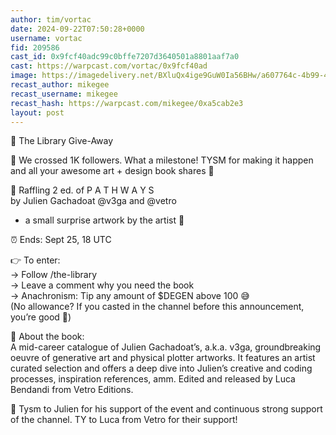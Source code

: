 ```yaml
---
author: tim/vortac
date: 2024-09-22T07:50:28+0000
username: vortac
fid: 209586
cast_id: 0x9fcf40adc99c0bffe7207d3640501a8801aaf7a0
cast: https://warpcast.com/vortac/0x9fcf40ad
image: https://imagedelivery.net/BXluQx4ige9GuW0Ia56BHw/a607764c-4b99-4dcb-bdc8-ea3217a98800/original
recast_author: mikegee
recast_username: mikegee
recast_hash: https://warpcast.com/mikegee/0xa5cab2e3
layout: post
---
```

📖 The Library Give-Away  
  
🎉 We crossed 1K followers. What a milestone! TYSM for making it happen and all your awesome art + design book shares 🙏  
  
🎁 Raffling 2 ed. of P A T H W A Y S  
by Julien Gachadoat @v3ga and @vetro  
+ a small surprise artwork by the artist 🤯  
  
⏰ Ends: Sept 25, 18 UTC  
  
👉 To enter:   
→ Follow /the-library   
→ Leave a comment why you need the book  
→ Anachronism: Tip any amount of $DEGEN above 100 😅  
(No allowance? If you casted in the channel before this announcement, you’re good 🤝)  
  
🧠 About the book:  
A mid-career catalogue of Julien Gachadoat’s, a.k.a. v3ga, groundbreaking oeuvre of generative art and physical plotter artworks. It features an artist curated selection and offers a deep dive into Julien’s creative and coding processes, inspiration references, amm. Edited and released by Luca Bendandi from Vetro Editions.  
  
🙏 Tysm to Julien for his support of the event and continuous strong support of the channel. TY to Luca from Vetro for their support!  

<img src='https://imagedelivery.net/BXluQx4ige9GuW0Ia56BHw/a607764c-4b99-4dcb-bdc8-ea3217a98800/original' alt='' referrerpolicy='no-referrer'/>